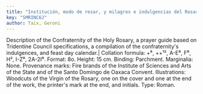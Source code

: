 ```yaml
---
title: "Institución, modo de rezar, y milagros e indulgencias del Rosario de la Virgen María, nuestra señora"
key: "SMRINC6J"
author: Taix, Geroni
---
```

<div data-schema-version="8"><p>Description of the Confraternity of the Holy Rosary, a prayer guide based on Tridentine Council specifications, a compilation of the confraternity's indulgences, and feast day calendar.| Collation formula: +⁸, ++¹², A-E⁸, F⁶, H², I-Z⁸, 2A-2I⁸. Format: 8o. Height: 15 cm. Binding: Parchment. Marginalia: None. Provenance marks: Fire brands of the Institute of Sciences and Arts of the State and of the Santo Domingo de Oaxaca Convent. Illustrations: Woodcuts of the Virgin of the Rosary, one on the cover and one at the end of the work, the printer's mark at the end, and initials. Type: Roman.</p> </div>